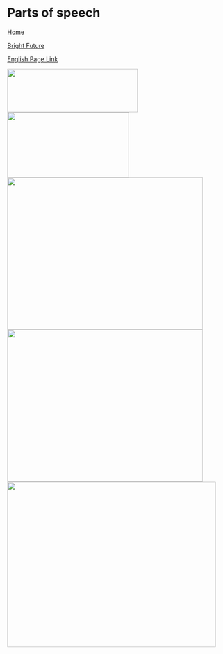 # Parts of speech


[Home](all-files-links.md)

[Bright Future](bright-future.md)

[English Page Link](all-english-links.md)


<img src="https://i.ytimg.com/vi/0l69KEx7GQo/maxresdefault.jpg" width="300" height="100">
<img src="https://mycoaching.in/wp-content/uploads/Parts-of-Speech.webp" width="280" height="150">
<img src="https://vuniversity.in/wp-content/uploads/2023/09/Parts-Of-Speech.png" width="450" height="350">
<img src="https://i.pinimg.com/736x/70/2d/44/702d444f2f32bd161726cd9ceeb97863.jpg" width="450" height="350">
<img src="https://exampariksha.com/wp-content/uploads/2015/02/parts-of-speech.jpg" width="480" height="380">

